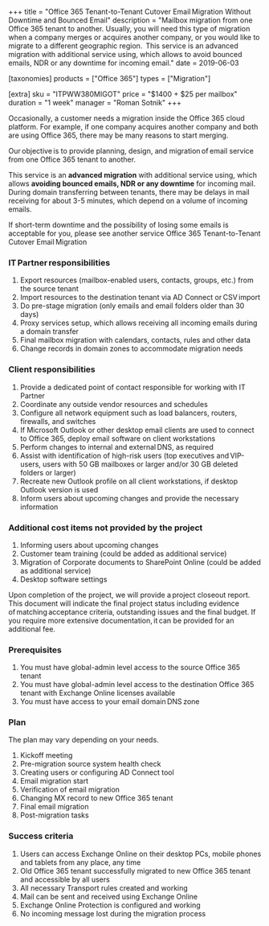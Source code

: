 +++
title = "Office 365 Tenant-to-Tenant Cutover Email Migration Without Downtime and Bounced Email"
description = "Mailbox migration from one Office 365 tenant to another. Usually, you will need this type of migration when a company merges or acquires another company, or you would like to migrate to a different geographic region.  This service is an advanced migration with additional service using, which allows to avoid bounced emails, NDR or any downtime for incoming email."
date = 2019-06-03

[taxonomies]
products = ["Office 365"]
types = ["Migration"]

[extra]
sku = "ITPWW380MIGOT"
price = "$1400 + $25 per mailbox"
duration = "1 week"
manager = "Roman Sotnik"
+++

Occasionally, a customer needs a migration inside the Office 365 cloud
platform. For example, if one company acquires another company and both
are using Office 365, there may be many reasons to start merging. 

Our objective is to provide planning, design, and migration of email
service from one Office 365 tenant to another. 

This service is an **advanced migration** with additional service using,
which allows **avoiding bounced emails, NDR or any downtime**
for incoming mail. During domain transferring between tenants, there may
be delays in mail receiving for about 3-5 minutes, which depend on a
volume of incoming emails.

If short-term downtime and the possibility of losing some emails is
acceptable for you, please see another service Office 365
Tenant-to-Tenant Cutover Email Migration

### IT Partner responsibilities

1.  Export resources (mailbox-enabled users, contacts, groups, etc.)
    from the source tenant
2.  Import resources to the destination tenant via AD Connect
    or CSV import
3.  Do pre-stage migration (only emails and email folders older than 30
    days)
4.  Proxy services setup, which allows receiving all incoming emails
    during a domain transfer
5.  Final mailbox migration with calendars, contacts, rules and other
    data
6.  Change records in domain zones to accommodate migration needs

### Client responsibilities

1.  Provide a dedicated point of contact responsible for working with IT
    Partner
2.  Coordinate any outside vendor resources and schedules
3.  Configure all network equipment such as load balancers, routers,
    firewalls, and switches
4.  If Microsoft Outlook or other desktop email clients are used to
    connect to Office 365, deploy email software on client workstations
5.  Perform changes to internal and external DNS, as required
6.  Assist with identification of high-risk users (top executives
    and VIP-users, users with 50 GB mailboxes or larger and/or
    30 GB deleted folders or larger)
7.  Recreate new Outlook profile on all client workstations, if desktop
    Outlook version is used
8.  Inform users about upcoming changes and provide the necessary
    information

### Additional cost items not provided by the project

1.  Informing users about upcoming changes
2.  Сustomer team training (could be added as additional service)
3.  Migration of Corporate documents to SharePoint Online (could be
    added as additional service)
4.  Desktop software settings

Upon completion of the project, we will provide a project closeout
report. This document will indicate the final project status including
evidence of matching acceptance criteria, outstanding issues and the
final budget. If you require more extensive documentation, it can be
provided for an additional fee.  

### Prerequisites

1.  You must have global-admin level access to the source Office 365
    tenant
2.  You must have global-admin level access to the destination Office
    365 tenant with Exchange Online licenses available
3.  You must have access to your email domain DNS zone

### Plan

The plan may vary depending on your needs.

1.  Kickoff meeting
2.  Pre-migration source system health check
3.  Creating users or configuring AD Connect tool
4.  Email migration start
5.  Verification of email migration
6.  Changing MX record to new Office 365 tenant
7.  Final email migration
8.  Post-migration tasks

### Success criteria

1.  Users can access Exchange Online on their desktop PCs, mobile phones
    and tablets from any place, any time
2.  Old Office 365 tenant successfully migrated to new Office 365 tenant
    and accessible by all users
3.  All necessary Transport rules created and working
4.  Mail can be sent and received using Exchange Online
5.  Exchange Online Protection is configured and working
6.  No incoming message lost during the migration process